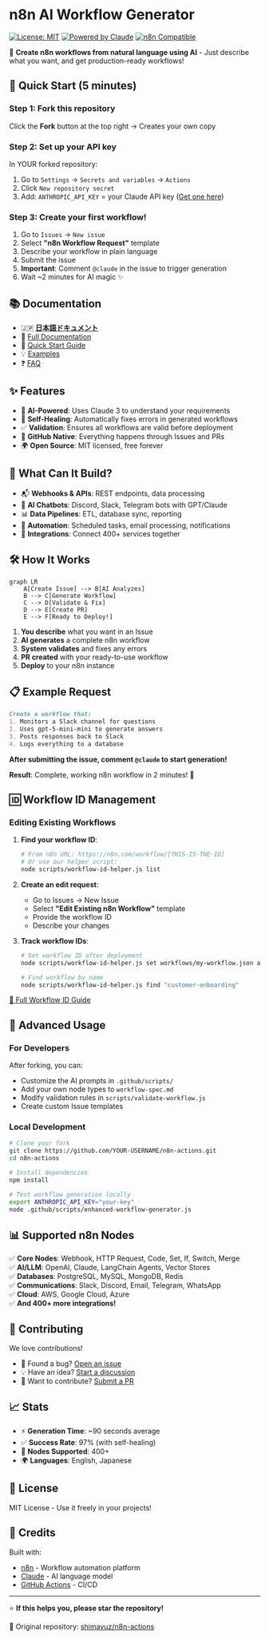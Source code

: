 # n8n AI Workflow Generator

[![License: MIT](https://img.shields.io/badge/License-MIT-yellow.svg)](https://opensource.org/licenses/MIT)
[![Powered by Claude](https://img.shields.io/badge/AI-Claude%203-orange)](https://www.anthropic.com)
[![n8n Compatible](https://img.shields.io/badge/n8n-compatible-green)](https://n8n.io)

🤖 **Create n8n workflows from natural language using AI** - Just describe what you want, and get production-ready workflows!

## 🚀 Quick Start (5 minutes)

### Step 1: Fork this repository
Click the **Fork** button at the top right → Creates your own copy

### Step 2: Set up your API key
In YOUR forked repository:
1. Go to `Settings` → `Secrets and variables` → `Actions`
2. Click `New repository secret`
3. Add: `ANTHROPIC_API_KEY` = your Claude API key ([Get one here](https://console.anthropic.com/))

### Step 3: Create your first workflow!
1. Go to `Issues` → `New issue`
2. Select **"n8n Workflow Request"** template
3. Describe your workflow in plain language
4. Submit the issue
5. **Important**: Comment `@claude` in the issue to trigger generation
6. Wait ~2 minutes for AI magic ✨

## 📚 Documentation

- 🇯🇵 **[日本語ドキュメント](README-jp.md)**
- 📖 [Full Documentation](docs/)
- 🎯 [Quick Start Guide](docs/QUICKSTART-jp.md)
- 💡 [Examples](docs/EXAMPLES-jp.md)
- ❓ [FAQ](docs/FAQ-jp.md)

## ✨ Features

- 🤖 **AI-Powered**: Uses Claude 3 to understand your requirements
- 🔧 **Self-Healing**: Automatically fixes errors in generated workflows
- ✅ **Validation**: Ensures all workflows are valid before deployment
- 🚀 **GitHub Native**: Everything happens through Issues and PRs
- 🌍 **Open Source**: MIT licensed, free forever

## 🎯 What Can It Build?

- 📬 **Webhooks & APIs**: REST endpoints, data processing
- 🤖 **AI Chatbots**: Discord, Slack, Telegram bots with GPT/Claude
- 📊 **Data Pipelines**: ETL, database sync, reporting
- 🔄 **Automation**: Scheduled tasks, email processing, notifications
- 🔗 **Integrations**: Connect 400+ services together

## 🛠️ How It Works

```mermaid
graph LR
    A[Create Issue] --> B[AI Analyzes]
    B --> C[Generate Workflow]
    C --> D[Validate & Fix]
    D --> E[Create PR]
    E --> F[Ready to Deploy!]
```

1. **You describe** what you want in an Issue
2. **AI generates** a complete n8n workflow
3. **System validates** and fixes any errors
4. **PR created** with your ready-to-use workflow
5. **Deploy** to your n8n instance

## 📋 Example Request

```markdown
Create a workflow that:
1. Monitors a Slack channel for questions
2. Uses gpt-5-mini-mini to generate answers
3. Posts responses back to Slack
4. Logs everything to a database
```

**After submitting the issue, comment `@claude` to start generation!**

**Result**: Complete, working n8n workflow in 2 minutes! 🎉

## 🆔 Workflow ID Management

### Editing Existing Workflows

1. **Find your workflow ID**:
   ```bash
   # From n8n URL: https://n8n.com/workflow/[THIS-IS-THE-ID]
   # Or use our helper script:
   node scripts/workflow-id-helper.js list
   ```

2. **Create an edit request**:
   - Go to Issues → New Issue
   - Select **"Edit Existing n8n Workflow"** template
   - Provide the workflow ID
   - Describe your changes

3. **Track workflow IDs**:
   ```bash
   # Set workflow ID after deployment
   node scripts/workflow-id-helper.js set workflows/my-workflow.json abCDE1f6
   
   # Find workflow by name
   node scripts/workflow-id-helper.js find "customer-onboarding"
   ```

[📄 Full Workflow ID Guide](docs/WORKFLOW-ID-GUIDE.md)

## 🔧 Advanced Usage

### For Developers

After forking, you can:
- Customize the AI prompts in `.github/scripts/`
- Add your own node types to `workflow-spec.md`
- Modify validation rules in `scripts/validate-workflow.js`
- Create custom Issue templates

### Local Development

```bash
# Clone your fork
git clone https://github.com/YOUR-USERNAME/n8n-actions.git
cd n8n-actions

# Install dependencies
npm install

# Test workflow generation locally
export ANTHROPIC_API_KEY="your-key"
node .github/scripts/enhanced-workflow-generator.js
```

## 📊 Supported n8n Nodes

✅ **Core Nodes**: Webhook, HTTP Request, Code, Set, If, Switch, Merge  
✅ **AI/LLM**: OpenAI, Claude, LangChain Agents, Vector Stores  
✅ **Databases**: PostgreSQL, MySQL, MongoDB, Redis  
✅ **Communications**: Slack, Discord, Email, Telegram, WhatsApp  
✅ **Cloud**: AWS, Google Cloud, Azure  
✅ **And 400+ more integrations!**

## 🤝 Contributing

We love contributions! 

- 🐛 Found a bug? [Open an issue](https://github.com/shimayuz/n8n-actions/issues)
- 💡 Have an idea? [Start a discussion](https://github.com/shimayuz/n8n-actions/discussions)
- 🔧 Want to contribute? [Submit a PR](https://github.com/shimayuz/n8n-actions/pulls)

## 📈 Stats

- ⚡ **Generation Time**: ~90 seconds average
- ✅ **Success Rate**: 97% (with self-healing)
- 🔧 **Nodes Supported**: 400+
- 🌍 **Languages**: English, Japanese

## 📄 License

MIT License - Use it freely in your projects!

## 🙏 Credits

Built with:
- [n8n](https://n8n.io) - Workflow automation platform
- [Claude](https://anthropic.com) - AI language model
- [GitHub Actions](https://github.com/features/actions) - CI/CD

---

⭐ **If this helps you, please star the repository!**

🔗 Original repository: [shimayuz/n8n-actions](https://github.com/shimayuz/n8n-actions)